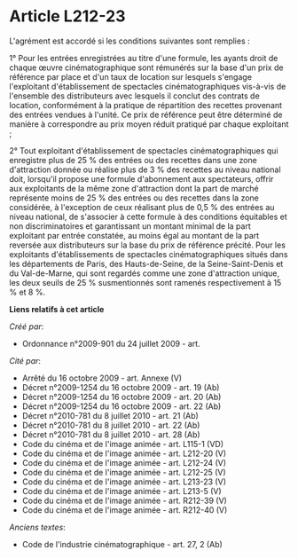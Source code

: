 # Article L212-23

L'agrément est accordé si les conditions suivantes sont remplies :

1° Pour les entrées enregistrées au titre d'une formule, les ayants droit de chaque œuvre cinématographique sont rémunérés
sur la base d'un prix de référence par place et d'un taux de location sur lesquels s'engage l'exploitant d'établissement de
spectacles cinématographiques vis-à-vis de l'ensemble des distributeurs avec lesquels il conclut des contrats de location,
conformément à la pratique de répartition des recettes provenant des entrées vendues à l'unité. Ce prix de référence peut
être déterminé de manière à correspondre au prix moyen réduit pratiqué par chaque exploitant ;

2° Tout exploitant d'établissement de spectacles cinématographiques qui enregistre plus de 25 % des entrées ou des recettes
dans une zone d'attraction donnée ou réalise plus de 3 % des recettes au niveau national doit, lorsqu'il propose une formule
d'abonnement aux spectateurs, offrir aux exploitants de la même zone d'attraction dont la part de marché représente moins de
25 % des entrées ou des recettes dans la zone considérée, à l'exception de ceux réalisant plus de 0,5 % des entrées au niveau
national, de s'associer à cette formule à des conditions équitables et non discriminatoires et garantissant un montant
minimal de la part exploitant par entrée constatée, au moins égal au montant de la part reversée aux distributeurs sur la
base du prix de référence précité. Pour les exploitants d'établissements de spectacles cinématographiques situés dans les
départements de Paris, des Hauts-de-Seine, de la Seine-Saint-Denis et du Val-de-Marne, qui sont regardés comme une zone
d'attraction unique, les deux seuils de 25 % susmentionnés sont ramenés respectivement à 15 % et 8 %.

**Liens relatifs à cet article**

_Créé par_:

  - Ordonnance n°2009-901 du 24 juillet 2009 - art.

_Cité par_:

  - Arrêté du 16 octobre 2009 - art. Annexe (V)
  - Décret n°2009-1254 du 16 octobre 2009 - art. 19 (Ab)
  - Décret n°2009-1254 du 16 octobre 2009 - art. 20 (Ab)
  - Décret n°2009-1254 du 16 octobre 2009 - art. 22 (Ab)
  - Décret n°2010-781 du 8 juillet 2010 - art. 21 (Ab)
  - Décret n°2010-781 du 8 juillet 2010 - art. 22 (Ab)
  - Décret n°2010-781 du 8 juillet 2010 - art. 28 (Ab)
  - Code du cinéma et de l'image animée - art. L115-1 (VD)
  - Code du cinéma et de l'image animée - art. L212-20 (V)
  - Code du cinéma et de l'image animée - art. L212-24 (V)
  - Code du cinéma et de l'image animée - art. L212-25 (V)
  - Code du cinéma et de l'image animée - art. L213-23 (V)
  - Code du cinéma et de l'image animée - art. L213-5 (V)
  - Code du cinéma et de l'image animée - art. R212-39 (V)
  - Code du cinéma et de l'image animée - art. R212-40 (V)

_Anciens textes_:

  - Code de l'industrie cinématographique - art. 27, 2 (Ab)
